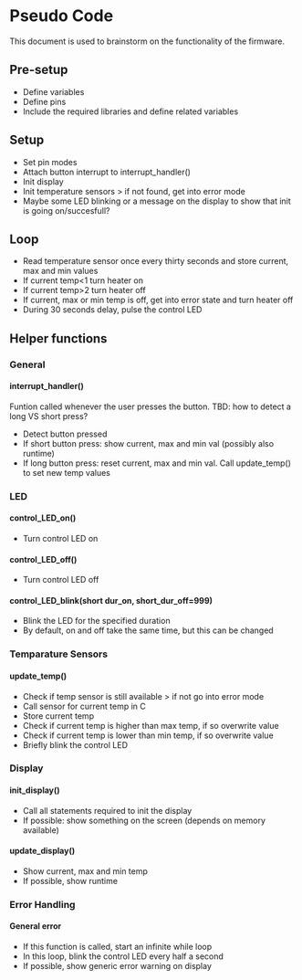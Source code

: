 # Pseudo Code
This document is used to brainstorm on the functionality of the firmware.


## Pre-setup
- Define variables
- Define pins
- Include the required libraries and define related variables

## Setup
- Set pin modes
- Attach button interrupt to interrupt_handler()
- Init display
- Init temperature sensors > if not found, get into error mode
- Maybe some LED blinking or a message on the display to show that init is going on/succesfull? 

## Loop
- Read temperature sensor once every thirty seconds and store current, max and min values
- If current temp<1 turn heater on
- If current temp>2 turn heater off
- If current, max or min temp is off, get into error state and turn heater off
- During 30 seconds delay, pulse the control LED

## Helper functions
### General
#### interrupt_handler()
Funtion called whenever the user presses the button.
TBD: how to detect a long VS short press?

- Detect button pressed
- If short button press: show current, max and min val (possibly also runtime)
- If long button press: reset current, max and min val. Call update_temp() to set new temp values

### LED
#### control_LED_on()
- Turn control LED on

#### control_LED_off()
- Turn control LED off

#### control_LED_blink(short dur_on, short_dur_off=999)
- Blink the LED for the specified duration
- By default, on and off take the same time, but this can be changed

### Temparature Sensors
#### update_temp()
- Check if temp sensor is still available > if not go into error mode
- Call sensor for current temp in C
- Store current temp
- Check if current temp is higher than max temp, if so overwrite value
- Check if current temp is lower than min temp, if so overwrite value
- Briefly blink the control LED

### Display
#### init_display()
- Call all statements required to init the display
- If possible: show something on the screen (depends on memory available)

#### update_display()
- Show current, max and min temp
- If possible, show runtime

### Error Handling
#### General error
- If this function is called, start an infinite while loop
- In this loop, blink the control LED every half a second
- If possible, show generic error warning on display